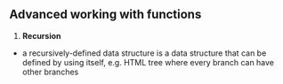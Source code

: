 ## Advanced working with functions
1. **Recursion**
- a recursively-defined data structure is a data structure that can be defined by using itself, e.g. HTML tree where every branch can have other branches

